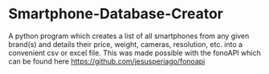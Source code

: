 # Smartphone-Database-Creator
A python program which creates a list of all smartphones from any given brand(s) and details their price, weight, cameras, resolution, etc. into a convenient csv or excel file.
This was made possible with the fonoAPI which can be found here https://github.com/jesusperiago/fonoapi
